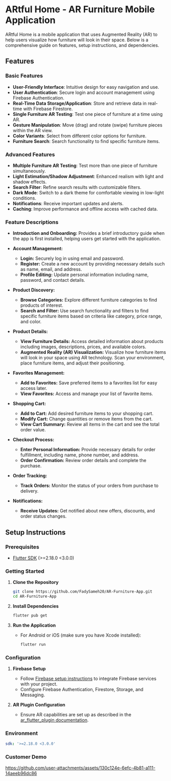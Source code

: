 # ARtful Home - AR Furniture Mobile Application

ARtful Home is a mobile application that uses Augmented Reality (AR) to help users visualize how furniture will look in their space. Below is a comprehensive guide on features, setup instructions, and dependencies.

## Features

### Basic Features
- **User-Friendly Interface**: Intuitive design for easy navigation and use.
- **User Authentication**: Secure login and account management using Firebase Authentication.
- **Real-Time Data Storage/Application**: Store and retrieve data in real-time with Firebase Firestore.
- **Single Furniture AR Testing**: Test one piece of furniture at a time using AR.
- **Gesture Manipulation**: Move (drag) and rotate (swipe) furniture pieces within the AR view.
- **Color Variants**: Select from different color options for furniture.
- **Furniture Search**: Search functionality to find specific furniture items.

### Advanced Features
- **Multiple Furniture AR Testing**: Test more than one piece of furniture simultaneously.
- **Light Estimation/Shadow Adjustment**: Enhanced realism with light and shadow effects.
- **Search Filter**: Refine search results with customizable filters.
- **Dark Mode**: Switch to a dark theme for comfortable viewing in low-light conditions.
- **Notifications**: Receive important updates and alerts.
- **Caching**: Improve performance and offline access with cached data.

### Feature Descriptions

- **Introduction and Onboarding:** Provides a brief introductory guide when the app is first installed, helping users get started with the application.

- **Account Management:**
  - **Login:** Securely log in using email and password.
  - **Register:** Create a new account by providing necessary details such as name, email, and address.
  - **Profile Editing:** Update personal information including name, password, and contact details.

- **Product Discovery:**
  - **Browse Categories:** Explore different furniture categories to find products of interest.
  - **Search and Filter:** Use search functionality and filters to find specific furniture items based on criteria like category, price range, and color.

- **Product Details:**
  - **View Furniture Details:** Access detailed information about products including images, descriptions, prices, and available colors.
  - **Augmented Reality (AR) Visualization:** Visualize how furniture items will look in your space using AR technology. Scan your environment, place furniture items, and adjust their positioning.

- **Favorites Management:**
  - **Add to Favorites:** Save preferred items to a favorites list for easy access later.
  - **View Favorites:** Access and manage your list of favorite items.

- **Shopping Cart:**
  - **Add to Cart:** Add desired furniture items to your shopping cart.
  - **Modify Cart:** Change quantities or remove items from the cart.
  - **View Cart Summary:** Review all items in the cart and see the total order value.

- **Checkout Process:**
  - **Enter Personal Information:** Provide necessary details for order fulfillment, including name, phone number, and address.
  - **Order Confirmation:** Review order details and complete the purchase.

- **Order Tracking:**
  - **Track Orders:** Monitor the status of your orders from purchase to delivery.
   
- **Notifications:**
  - **Receive Updates:** Get notified about new offers, discounts, and order status changes.

## Setup Instructions

### Prerequisites
- [Flutter SDK](https://flutter.dev/docs/get-started/install) (>=2.18.0 <3.0.0)

### Getting Started

1. **Clone the Repository**
   ```sh
   git clone https://github.com/FadySameh20/AR-Furniture-App.git
   cd AR-Furniture-App
   ```

2. **Install Dependencies**
   ```sh
   flutter pub get
   ```

3. **Run the Application**
   - For Android or iOS (make sure you have Xcode installed):
     ```sh
     flutter run
     ```

### Configuration

1. **Firebase Setup**
   - Follow [Firebase setup instructions](https://firebase.google.com/docs/flutter/setup) to integrate Firebase services with your project.
   - Configure Firebase Authentication, Firestore, Storage, and Messaging.

2. **AR Plugin Configuration**
   - Ensure AR capabilities are set up as described in the [ar_flutter_plugin documentation](https://pub.dev/packages/ar_flutter_plugin).

### Environment
```yaml
sdk: '>=2.18.0 <3.0.0'
```

### Customer Demo
https://github.com/user-attachments/assets/130c124e-6efc-4b81-a111-14aeeb96dc86

